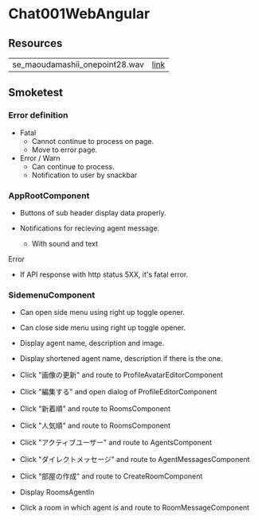 # Chat001WebAngular

## Resources

|||
|---|---|
|se_maoudamashii_onepoint28.wav|[link](https://maoudamashii.jokersounds.com)|

## Smoketest

### Error definition

* Fatal
  * Cannot continue to process on page.
  * Move to error page.
* Error / Warn
  * Can continue to process.
  * Notification to user by snackbar

### AppRootComponent

* Buttons of sub header display data properly.

* Notifications for recieving agent message.
  * With sound and text

Error

* If API response with http status 5XX, it's fatal error.

### SidemenuComponent

* Can open side menu using right up toggle opener.
* Can close side menu using right up toggle opener.
* Display agent name, description and image.
* Display shortened agent name, description if there is the one.

* Click "画像の更新" and route to ProfileAvatarEditorComponent
* Click "編集する" and open dialog of ProfileEditorComponent

* Click "新着順" and route to RoomsComponent
* Click "人気順" and route to RoomsComponent
* Click "アクティブユーザー" and route to AgentsComponent
* Click "ダイレクトメッセージ" and route to AgentMessagesComponent
* Click "部屋の作成" and route to CreateRoomComponent

* Display RoomsAgentIn
* Click a room in which agent is and route to RoomMessageComponent

### 